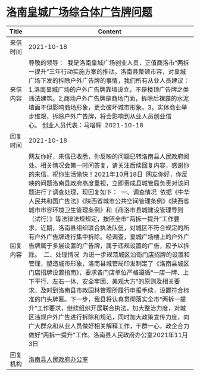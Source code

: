 # <a href="http://www.shangluo.gov.cn/zmhd/ldxxxx.jsp?urltype=leadermail.LeaderMailContentUrl&wbtreeid=1112&leadermailid=8051">洛南皇城广场综合体广告牌问题</a>
|Title|Content|
|:---:|---|
|来信时间|2021-10-18|
|来信内容|尊敬的领导：  我是洛南皇城广场创业人员，正值商洛市“两拆一提升”三年行动实施方案的推动。洛南县整顿市容，对皇城广场下发的拆除户外广告牌的事情，我们所有从业人员建议：1,洛南皇城广场的户外广告牌靠墙设立，不是楼顶广告牌之类违法建筑。2,商场户外广告牌是商场门面，拆除后裸露的水泥墙面不但影响商场形象，更会破坏城市形象。3，实体商业举步维艰，拆除户外广告牌，将会影响到从业人员创业信心。 创业人员代表：马增辉  2021-10-18|
|回复时间|2021-10-18|
|回复内容|网友你好，来信已收悉，你反映的问题已转洛南县人民政府阅处。相关情况会第一时间答复，请关注后续回复内容，感谢你的来信，祝你生活愉快！2021年10月18日  网友你好，你反映的问题洛南县政府高度重视，立即责成县城管局负责对该问题进行了调查处理，现回复如下：  一、调查情况  依据《中华人民共和国广告法》《陕西省城市公共空间管理条例》《陕西省城市市容环境卫生管理条例》和《商洛市县城建设管理导则（试行）》等法律法规规定，按照全市“两拆一提升”工作要求，近期，洛南县组织联合执法队伍，对城区不符合规定的所有户外广告牌进行集中拆除。经调查，皇城广场楼上的户外广告牌属于多层设置的广告牌，属于违规设置的广告，应予以拆除。  二、处理情况  为进一步规范城区沿街门店招牌的设置和管理，塑造城市形象，洛南县城管局印发制定了《洛南县城区门店招牌设置指南》，要求各门店单位严格遵循“一店一牌、上下平行、左右一体、安全牢固、美观大方”的原则及相关要求，及时到洛南县市政园林管理所履行申报手续，设置符合标准的门头牌匾。下一步，我县将认真贯彻落实全市“两拆一提升”工作要求，继续组织开展联合执法，加大整治力度，对城区违规户外广告进行拆除和规范，同时加大政策宣传力度，向广大群众和从业人员做好相关解释工作，干群一心，政企合力做好“两拆一提升”工作。洛南县人民政府办公室2021年11月3日|
|回复机构|<a href="../../categories/agencies/洛南县人民政府办公室.md">洛南县人民政府办公室</a>|
